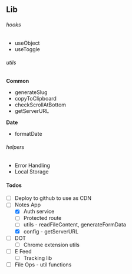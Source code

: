 ## Lib

###### hooks

- useObject
- useToggle

###### utils

**Common**

- generateSlug
- copyToClipboard
- checkScrollAtBottom
- getServerURL

**Date**

- formatDate

###### helpers

- Error Handling
- Local Storage

#### Todos

- [ ] Deploy to github to use as CDN
- [ ] Notes App
  - [x] Auth service
  - [ ] Protected route
  - [ ] utils - readFileContent, generateFormData
  - [x] config - getServerURL
- [ ] DOT
  - [ ] Chrome extension utils
- [ ] E Feed
  - [ ] Tracking lib
- [ ] File Ops - util functions
